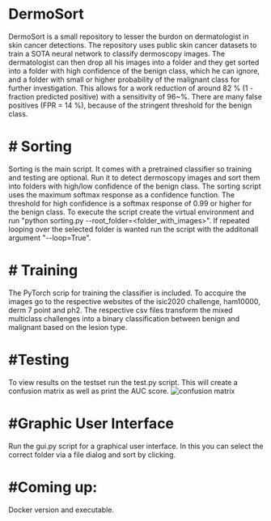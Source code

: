 # DermoSort
DermoSort is a small repository to lesser the burdon on dermatologist in skin cancer detections. The repository uses public skin cancer datasets to train a SOTA neural network to classify dermoscopy images. The dermatologist can then drop all his images into a folder and they get sorted into a folder with high confidence of the benign class, which he can ignore, and a folder with small or higher probability of the malignant class for further investigation. This allows for a work reduction of around 82 % (1 - fraction predicted positive) with a sensitivity of 96~%. There are many false positives (FPR = 14 %), because of the stringent threshold for the benign class.
# # Sorting
Sorting is the main script. It comes with a pretrained classifier so training and testing are optional. Run it to detect dermoscopy images and sort them into folders with high/low confidence of the benign class. The sorting script uses the maximum softmax response as a confidence function. The threshold for high confidence is a softmax response of 0.99 or higher for the benign class. To execute the script create the virtual environment and run "python sorting.py --root_folder=<folder_with_images>". If repeated looping over the selected folder is wanted run the script with the additonall argument "--loop=True".
# # Training
The PyTorch scrip for training the classifier is included. To accquire the images go to the respective websites of the isic2020 challenge, ham10000, derm 7 point and ph2. The respective csv files transform the mixed multiclass challenges into a binary classification between benign and malignant based on the lesion type.
# #Testing
To view results on the testset run the test.py script. This will create a confusion matrix as well as print the AUC score.
![confusion matrix](https://user-images.githubusercontent.com/96979510/180654213-530be8bf-009e-45e0-8427-64475aad48cc.png)

# #Graphic User Interface
Run the gui.py script for a graphical user interface. In this you can select the correct folder via a file dialog and sort by clicking. 
# #Coming up:
Docker version and executable.
